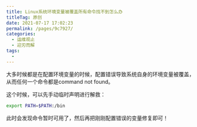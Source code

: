 ```yaml
---
title: Linux系统环境变量被覆盖所有命令找不到怎么办
titleTag: 原创
date: 2021-07-17 17:02:23
permalink: /pages/9c7927/
categories:
  - 运维观止
  - 迎刃而解
tags:
  - 
---
```


大多时候都是在配置环境变量的时候，配置错误导致系统自身的环境变量被覆盖，从而任何一个命令都是command not found。

这个时候，可以先手动临时声明进行解救：

```sh
export PATH=$PATH:/bin
```

此时会发现命令暂时可用了，然后再把刚刚配置错误的变量修复即可！

